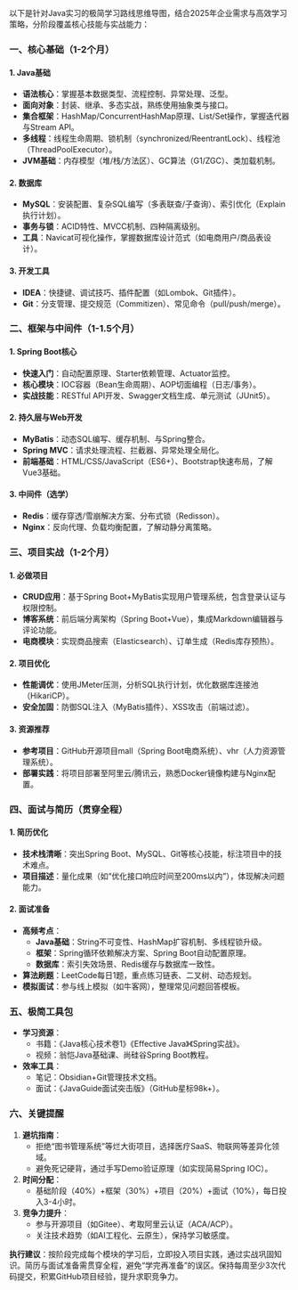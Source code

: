 以下是针对Java实习的极简学习路线思维导图，结合2025年企业需求与高效学习策略，分阶段覆盖核心技能与实战能力：

### **一、核心基础（1-2个月）**
#### **1. Java基础**
- **语法核心**：掌握基本数据类型、流程控制、异常处理、泛型。
- **面向对象**：封装、继承、多态实战，熟练使用抽象类与接口。
- **集合框架**：HashMap/ConcurrentHashMap原理、List/Set操作，掌握迭代器与Stream API。
- **多线程**：线程生命周期、锁机制（synchronized/ReentrantLock）、线程池（ThreadPoolExecutor）。
- **JVM基础**：内存模型（堆/栈/方法区）、GC算法（G1/ZGC）、类加载机制。

#### **2. 数据库**
- **MySQL**：安装配置、复杂SQL编写（多表联查/子查询）、索引优化（Explain执行计划）。
- **事务与锁**：ACID特性、MVCC机制、四种隔离级别。
- **工具**：Navicat可视化操作，掌握数据库设计范式（如电商用户/商品表设计）。

#### **3. 开发工具**
- **IDEA**：快捷键、调试技巧、插件配置（如Lombok、Git插件）。
- **Git**：分支管理、提交规范（Commitizen）、常见命令（pull/push/merge）。

### **二、框架与中间件（1-1.5个月）**
#### **1. Spring Boot核心**
- **快速入门**：自动配置原理、Starter依赖管理、Actuator监控。
- **核心模块**：IOC容器（Bean生命周期）、AOP切面编程（日志/事务）。
- **实战技能**：RESTful API开发、Swagger文档生成、单元测试（JUnit5）。

#### **2. 持久层与Web开发**
- **MyBatis**：动态SQL编写、缓存机制、与Spring整合。
- **Spring MVC**：请求处理流程、拦截器、异常处理全局化。
- **前端基础**：HTML/CSS/JavaScript（ES6+）、Bootstrap快速布局，了解Vue3基础。

#### **3. 中间件（选学）**
- **Redis**：缓存穿透/雪崩解决方案、分布式锁（Redisson）。
- **Nginx**：反向代理、负载均衡配置，了解动静分离策略。

### **三、项目实战（1-2个月）**
#### **1. 必做项目**
- **CRUD应用**：基于Spring Boot+MyBatis实现用户管理系统，包含登录认证与权限控制。
- **博客系统**：前后端分离架构（Spring Boot+Vue），集成Markdown编辑器与评论功能。
- **电商模块**：实现商品搜索（Elasticsearch）、订单生成（Redis库存预热）。

#### **2. 项目优化**
- **性能调优**：使用JMeter压测，分析SQL执行计划，优化数据库连接池（HikariCP）。
- **安全加固**：防御SQL注入（MyBatis插件）、XSS攻击（前端过滤）。

#### **3. 资源推荐**
- **参考项目**：GitHub开源项目mall（Spring Boot电商系统）、vhr（人力资源管理系统）。
- **部署实践**：将项目部署至阿里云/腾讯云，熟悉Docker镜像构建与Nginx配置。

### **四、面试与简历（贯穿全程）**
#### **1. 简历优化**
- **技术栈清晰**：突出Spring Boot、MySQL、Git等核心技能，标注项目中的技术难点。
- **项目描述**：量化成果（如“优化接口响应时间至200ms以内”），体现解决问题能力。

#### **2. 面试准备**
- **高频考点**：
  - **Java基础**：String不可变性、HashMap扩容机制、多线程锁升级。
  - **框架**：Spring循环依赖解决方案、Spring Boot自动配置原理。
  - **数据库**：索引失效场景、Redis缓存与数据库一致性。
- **算法刷题**：LeetCode每日1题，重点练习链表、二叉树、动态规划。
- **模拟面试**：参与线上模拟（如牛客网），整理常见问题回答模板。

### **五、极简工具包**
- **学习资源**：
  - 书籍：《Java核心技术卷1》《Effective Java》《Spring实战》。
  - 视频：翁恺Java基础课、尚硅谷Spring Boot教程。
- **效率工具**：
  - 笔记：Obsidian+Git管理技术文档。
  - 面试：《JavaGuide面试突击版》（GitHub星标98k+）。

### **六、关键提醒**
1. **避坑指南**：
   - 拒绝“图书管理系统”等烂大街项目，选择医疗SaaS、物联网等差异化领域。
   - 避免死记硬背，通过手写Demo验证原理（如实现简易Spring IOC）。
2. **时间分配**：
   - 基础阶段（40%）+框架（30%）+项目（20%）+面试（10%），每日投入3-4小时。
3. **竞争力提升**：
   - 参与开源项目（如Gitee）、考取阿里云认证（ACA/ACP）。
   - 关注技术趋势（如AI工程化、云原生），保持学习敏感度。

**执行建议**：按阶段完成每个模块的学习后，立即投入项目实践，通过实战巩固知识。简历与面试准备需贯穿全程，避免“学完再准备”的误区。保持每周至少3次代码提交，积累GitHub项目经验，提升求职竞争力。
